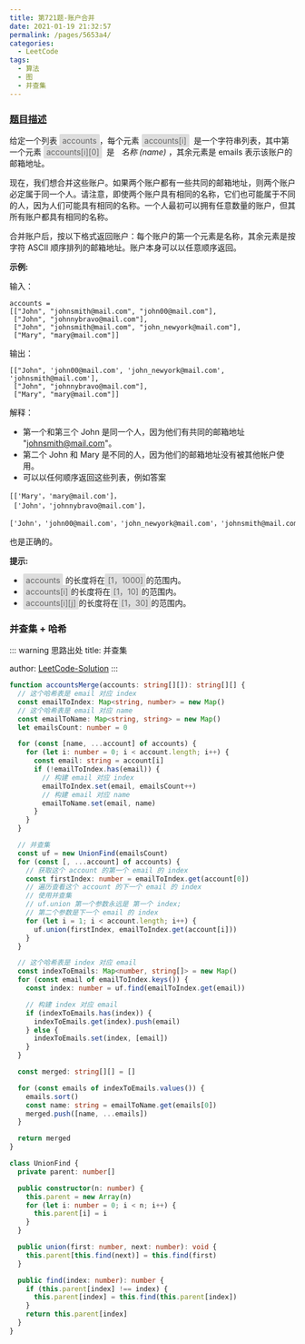 ```yaml
---
title: 第721题-账户合并
date: 2021-01-19 21:32:57
permalink: /pages/5653a4/
categories:
  - LeetCode
tags:
  - 算法
  - 图
  - 并查集
---
```


### [题目描述](https://leetcode-cn.com/problems/accounts-merge/solution/)

给定一个列表 <span style="background: #ddd; color: #666; padding: 3px 5px; border-radius: 2px;">accounts</span>，每个元素 <span style="background: #ddd; color: #666; padding: 3px 5px; border-radius: 2px;">accounts[i]</span>  是一个字符串列表，其中第一个元素 <span style="background: #ddd; color: #666; padding: 3px 5px; border-radius: 2px;">accounts[i][0]</span>  是   _名称 (name)_ ，其余元素是 emails 表示该账户的邮箱地址。

现在，我们想合并这些账户。如果两个账户都有一些共同的邮箱地址，则两个账户必定属于同一个人。请注意，即使两个账户具有相同的名称，它们也可能属于不同的人，因为人们可能具有相同的名称。一个人最初可以拥有任意数量的账户，但其所有账户都具有相同的名称。

合并账户后，按以下格式返回账户：每个账户的第一个元素是名称，其余元素是按字符 ASCII 顺序排列的邮箱地址。账户本身可以以任意顺序返回。

<!-- more -->

**示例:**

输入：

```
accounts =
[["John", "johnsmith@mail.com", "john00@mail.com"],
 ["John", "johnnybravo@mail.com"],
 ["John", "johnsmith@mail.com", "john_newyork@mail.com"],
 ["Mary", "mary@mail.com"]]
```

输出：

```
[["John", 'john00@mail.com', 'john_newyork@mail.com', 'johnsmith@mail.com'],
 ["John", "johnnybravo@mail.com"],
 ["Mary", "mary@mail.com"]]
```

解释：

- 第一个和第三个 John 是同一个人，因为他们有共同的邮箱地址 "johnsmith@mail.com"。
- 第二个 John 和 Mary 是不同的人，因为他们的邮箱地址没有被其他帐户使用。
- 可以以任何顺序返回这些列表，例如答案

```
[['Mary'，'mary@mail.com']，
 ['John'，'johnnybravo@mail.com']，
 ['John'，'john00@mail.com'，'john_newyork@mail.com'，'johnsmith@mail.com']]
```

也是正确的。

**提示:**

- <span style="background: #ddd; color: #666; padding: 3px 5px; border-radius: 2px;">accounts</span> 的长度将在<span style="background: #ddd; color: #666; padding: 3px 5px; border-radius: 2px;">[1，1000]</span>的范围内。
- <span style="background: #ddd; color: #666; padding: 3px 5px; border-radius: 2px;">accounts[i]</span>的长度将在<span style="background: #ddd; color: #666; padding: 3px 5px; border-radius: 2px;">[1，10]</span>的范围内。
- <span style="background: #ddd; color: #666; padding: 3px 5px; border-radius: 2px;">accounts[i][j]</span>的长度将在<span style="background: #ddd; color: #666; padding: 3px 5px; border-radius: 2px;">[1，30]</span>的范围内。

### 并查集 + 哈希

::: warning 思路出处
title: 并查集

author: [LeetCode-Solution](https://leetcode-cn.com/problems/accounts-merge/solution/zhang-hu-he-bing-by-leetcode-solution-3dyq/)
:::

```TypeScript
function accountsMerge(accounts: string[][]): string[][] {
  // 这个哈希表是 email 对应 index
  const emailToIndex: Map<string, number> = new Map()
  // 这个哈希表是 email 对应 name
  const emailToName: Map<string, string> = new Map()
  let emailsCount: number = 0

  for (const [name, ...account] of accounts) {
    for (let i: number = 0; i < account.length; i++) {
      const email: string = account[i]
      if (!emailToIndex.has(email)) {
        // 构建 email 对应 index
        emailToIndex.set(email, emailsCount++)
        // 构建 email 对应 name
        emailToName.set(email, name)
      }
    }
  }

  // 并查集
  const uf = new UnionFind(emailsCount)
  for (const [, ...account] of accounts) {
    // 获取这个 account 的第一个 email 的 index
    const firstIndex: number = emailToIndex.get(account[0])
    // 遍历查看这个 account 的下一个 email 的 index
    // 使用并查集
    // uf.union 第一个参数永远是 第一个 index;
    // 第二个参数是下一个 email 的 index
    for (let i = 1; i < account.length; i++) {
      uf.union(firstIndex, emailToIndex.get(account[i]))
    }
  }

  // 这个哈希表是 index 对应 email
  const indexToEmails: Map<number, string[]> = new Map()
  for (const email of emailToIndex.keys()) {
    const index: number = uf.find(emailToIndex.get(email))

    // 构建 index 对应 email
    if (indexToEmails.has(index)) {
      indexToEmails.get(index).push(email)
    } else {
      indexToEmails.set(index, [email])
    }
  }

  const merged: string[][] = []

  for (const emails of indexToEmails.values()) {
    emails.sort()
    const name: string = emailToName.get(emails[0])
    merged.push([name, ...emails])
  }

  return merged
}

class UnionFind {
  private parent: number[]

  public constructor(n: number) {
    this.parent = new Array(n)
    for (let i: number = 0; i < n; i++) {
      this.parent[i] = i
    }
  }

  public union(first: number, next: number): void {
    this.parent[this.find(next)] = this.find(first)
  }

  public find(index: number): number {
    if (this.parent[index] !== index) {
      this.parent[index] = this.find(this.parent[index])
    }
    return this.parent[index]
  }
}
```
